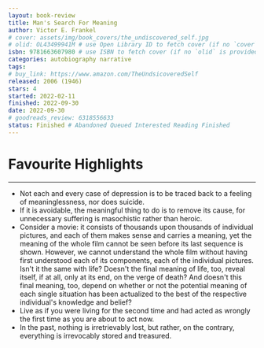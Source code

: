 ```yaml
---
layout: book-review
title: Man's Search For Meaning
author: Victor E. Frankel
# cover: assets/img/book_covers/the_undiscovered_self.jpg
# olid: OL43499941M # use Open Library ID to fetch cover (if no `cover` is provided)
isbn: 9781663607980 # use ISBN to fetch cover (if no `olid` is provided, dashes are optional)
categories: autobiography narrative
tags:
# buy_link: https://www.amazon.com/TheUndsicoveredSelf
released: 2006 (1946)
stars: 4
started: 2022-02-11
finished: 2022-09-30
date: 2022-09-30
# goodreads_review: 6318556633
status: Finished # Abandoned Queued Interested Reading Finished
---
```


# Favourite Highlights

---

* Not each and every case of depression is to be traced back to a feeling of meaninglessness, nor does suicide.
* If it is avoidable, the meaningful thing to do is to remove its cause, for unnecessary suffering is masochistic rather than heroic.
* Consider a movie: it consists of thousands upon thousands of individual pictures, and each of them makes sense and carries a meaning, yet the meaning of the whole film cannot be seen before its last sequence is shown. However, we cannot understand the whole film without having first understood each of its components, each of the individual pictures. Isn't it the same with life? Doesn't the final meaning of life, too, reveal itself, if at all, only at its end, on the verge of death? And doesn't this final meaning, too, depend on whether or not the potential meaning of each single situation has been actualized to the best of the respective individual's knowledge and belief?
* Live as if you were living for the second time and had acted as wrongly the first time as you are about to act now.
* In the past, nothing is irretrievably lost, but rather, on the contrary, everything is irrevocably stored and treasured.